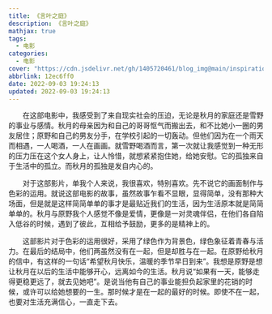 ```yaml
---
title: 《言叶之庭》
description: 《言叶之庭》
mathjax: true
tags:
  - 电影
categories:
  - 电影
cover: "https://cdn.jsdelivr.net/gh/1405720461/blog_img@main/inspiration/4.webp"
abbrlink: 12ec6ff0
date: 2022-09-03 19:24:13
updated: 2022-09-03 19:24:13
---
```


&emsp;&emsp;在这部电影中，我感受到了来自现实社会的压迫，无论是秋月的家庭还是雪野的事业与感情。秋月的母亲因为和自己的哥哥怄气而搬出去，和不比她小一圈的男友居住；原野和自己的男友分手，在学校引起的一切轰动。但他们因为在一个雨天而相遇，一人喝酒，一人在画画。就雪野喝酒而言，第一次就让我感觉到一种无形的压力压在这个女人身上，让人怜惜，就想紧紧抱住她，给她安慰。它的孤独来自于生活中的孤立。而秋月的孤独是发自内心的。

&emsp;&emsp;对于这部影片，单我个人来说，我很喜欢，特别喜欢。先不说它的画面制作与色彩的运用。就说这部电影的故事，虽然故事乍看不显眼，显得简单，没有那种大场面，但是就是这样简简单单的事才是最贴近我们的生活，因为生活原本就是简简单单的。秋月与原野我个人感觉不像是爱情，更像是一对灵魂伴侣，在他们各自陷入低谷的时候，遇到了彼此，互相给予鼓励，更多的是精神上的。

&emsp;&emsp;这部影片对于色彩的运用很好，采用了绿色作为背景色，绿色象征着青春与活力。在最后的结局中，他们两虽然没有在一起，但是却胜与在一起。在原野给秋月的信中，有这样的一句话“希望秋月快乐，温暖的季节早日到来”。我想是原野是想让秋月在以后的生活中能够开心，远离如今的生活。秋月说“如果有一天，能够走得更稳更远了，就去见她吧”。是说当他有自己的事业能担负起家里的花销的时候，或许可以给她想要的一生。那时候才是在一起的最好的时候。即使不在一起，也要对生活充满信心，一直走下去。
